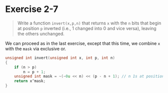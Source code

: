 # Exercise 2-7

> Write a function `invert(x,p,n)` that returns `x` with the `n` bits that begin at position `p` inverted (i.e., 1 changed into 0 and vice versa), leaving the others unchanged.



We can proceed as in the last exercise, except that this time, we combine `x` with the `mask` via exclusive or.
```c
unsigned int invert(unsigned int x, int p, int n)
{
	if (n > p)
		n = p + 1;
	unsigned int mask = ~(~0u << n) << (p - n + 1); // n 1s at position p, rest 0
	return x^mask;
}
```
